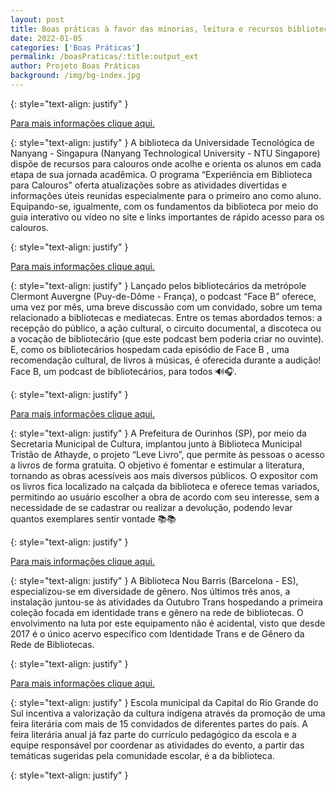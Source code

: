 ```yaml
---
layout: post
title: Boas práticas à favor das minorias, leitura e recursos bibliotecários!
date: 2022-01-05
categories: ['Boas Práticas']
permalink: /boasPraticas/:title:output_ext
author: Projeto Boas Práticas
background: /img/bg-index.jpg
---
```


{: style="text-align: justify" }

[Para mais informações clique aqui.](https://www.ntu.edu.sg/education/libraries/resources/freshmen)

{: style="text-align: justify" }
A biblioteca da Universidade Tecnológica de Nanyang - Singapura (Nanyang Technological University - NTU Singapore) dispõe de recursos para calouros onde acolhe e orienta os alunos em cada etapa de sua jornada acadêmica. O programa “Experiência em Biblioteca para Calouros” oferta atualizações sobre as atividades divertidas e informações úteis reunidas especialmente para o primeiro ano como aluno. Equipando-se, igualmente, com os fundamentos da biblioteca por meio do guia interativo ou vídeo no site e links importantes de rápido acesso para os calouros.

{: style="text-align: justify" }

[Para mais informações clique aqui.](https://actualitte.com/article/102101/podcasts/face-b-un-podcast-par-des-bibliothecaires-pour-tout-le-monde)

{: style="text-align: justify" }
Lançado pelos bibliotecários da metrópole Clermont Auvergne (Puy-de-Dôme - França), o podcast “Face B” oferece, uma vez por mês, uma breve discussão com um convidado, sobre um tema relacionado a bibliotecas e mediatecas. Entre os temas abordados temos: a recepção do público, a ação cultural, o circuito documental, a discoteca ou a vocação de bibliotecário (que este podcast bem poderia criar no ouvinte). E, como os bibliotecários hospedam cada episódio de Face B , uma recomendação cultural, de livros à músicas, é oferecida durante a audição! Face B, um podcast de bibliotecários, para todos 🔊🎧.

{: style="text-align: justify" }

[Para mais informações clique aqui.](https://g1.globo.com/sp/bauru-marilia/especial-publicitario/prefeitura-de-ourinhos/ourinhos-noticias/noticia/2021/08/13/projeto-leve-livro-fomenta-e-estimula-a-leitura-em-ourinhos.ghtml)

{: style="text-align: justify" }
A Prefeitura de Ourinhos (SP), por meio da Secretaria Municipal de Cultura, implantou junto à Biblioteca Municipal Tristão de Athayde, o projeto “Leve Livro”, que permite às pessoas o acesso a livros de forma gratuita. O objetivo é fomentar e estimular a literatura, tornando as obras acessíveis aos mais diversos públicos. O expositor com os livros fica localizado na calçada da biblioteca e oferece temas variados, permitindo ao usuário escolher a obra de acordo com seu interesse, sem a necessidade de se cadastrar ou realizar a devolução, podendo levar quantos exemplares sentir vontade 📚📚

{: style="text-align: justify" }

[Para mais informações clique aqui.](https://beteve.cat/societat/biblioteca-nou-barris-fons-diversitat-genere/)

{: style="text-align: justify" }
A Biblioteca Nou Barris (Barcelona - ES), especializou-se em diversidade de gênero. Nos últimos três anos, a instalação juntou-se às atividades da Outubro Trans hospedando a primeira coleção focada em identidade trans e gênero na rede de bibliotecas. O envolvimento na luta por este equipamento não é acidental, visto que desde 2017 é o único acervo específico com Identidade Trans e de Gênero da Rede de Bibliotecas.

{: style="text-align: justify" }

[Para mais informações clique aqui.](http://diariogaucho.clicrbs.com.br/rs/dia-a-dia/noticia/2021/08/escola-municipal-da-capital-incentiva-valorizacao-da-cultura-indigena-20642656.html)

{: style="text-align: justify" }
Escola municipal da Capital do Rio Grande do Sul incentiva a valorização da cultura indígena através da promoção de uma feira literária com mais de 15 convidados de diferentes partes do país. A feira literária anual já faz parte do currículo pedagógico da escola e a equipe responsável por coordenar as atividades do evento, a partir das temáticas sugeridas pela comunidade escolar, é a da biblioteca.

{: style="text-align: justify" }

